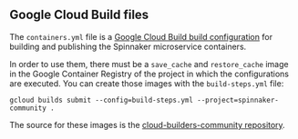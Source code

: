 ## Google Cloud Build files

The `containers.yml` file is a
[Google Cloud Build build configuration](https://cloud.google.com/cloud-build/docs/build-config)
for building and publishing the Spinnaker microservice containers.

In order to use them, there must be a `save_cache` and `restore_cache` image in
the Google Container Registry of the project in which the configurations are
executed. You can create those images with the `build-steps.yml` file:

```
gcloud builds submit --config=build-steps.yml --project=spinnaker-community .
```

The source for these images is the
[cloud-builders-community repository](https://github.com/GoogleCloudPlatform/cloud-builders-community/tree/master/cache).
